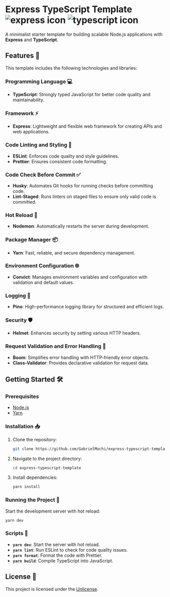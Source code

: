 # Express TypeScript Template ![express icon](https://img.icons8.com/office/32/express-js.png) ![typescript icon](https://img.icons8.com/color/32/typescript.png)

A minimalist starter template for building scalable Node.js applications with **Express** and **TypeScript**.

## Features 🎯

This template includes the following technologies and libraries:

### Programming Language 💻

- **TypeScript**: Strongly typed JavaScript for better code quality and maintainability.

### Framework ⚡

- **Express**: Lightweight and flexible web framework for creating APIs and web applications.

### Code Linting and Styling 🧹

- **ESLint**: Enforces code quality and style guidelines.
- **Prettier**: Ensures consistent code formatting.

### Code Check Before Commit ✅

- **Husky**: Automates Git hooks for running checks before committing code.
- **Lint-Staged**: Runs linters on staged files to ensure only valid code is committed.

### Hot Reload 🔄

- **Nodemon**: Automatically restarts the server during development.

### Package Manager 📦

- **Yarn**: Fast, reliable, and secure dependency management.

### Environment Configuration 🌐

- **Convict**: Manages environment variables and configuration with validation and default values.

### Logging 📜

- **Pino**: High-performance logging library for structured and efficient logs.

### Security 🛡️

- **Helmet**: Enhances security by setting various HTTP headers.

### Request Validation and Error Handling 🚦

- **Boom**: Simplifies error handling with HTTP-friendly error objects.
- **Class-Validator**: Provides declarative validation for request data.

## Getting Started 🛠️

### Prerequisites

- [Node.js](https://nodejs.org/)
- [Yarn](https://yarnpkg.com/)

### Installation 📥

1. Clone the repository:

   ```bash
   git clone https://github.com/GabrielMochi/express-typescript-template.git
   ```

2. Navigate to the project directory:

   ```bash
   cd express-typescript-template
   ```

3. Install dependencies:
   ```bash
   yarn install
   ```

### Running the Project 🚀

Start the development server with hot reload:

```bash
yarn dev
```

### Scripts 📜

- **`yarn dev`**: Start the server with hot reload.
- **`yarn lint`**: Run ESLint to check for code quality issues.
- **`yarn format`**: Format the code with Prettier.
- **`yarn build`**: Compile TypeScript into JavaScript.

## License 📄

This project is licensed under the [Unlicense](LICENSE).
